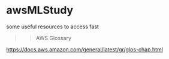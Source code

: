 # awsMLStudy
some useful resources to access fast

>> AWS Glossary

https://docs.aws.amazon.com/general/latest/gr/glos-chap.html
